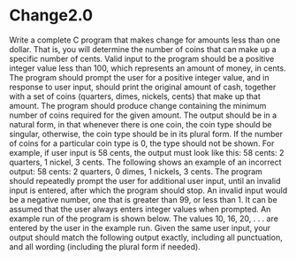 # Change2.0
Write a complete C program that makes change for amounts less than one dollar. That is, you will determine the number of coins that can make up a specific number of cents. Valid input to the program should be a positive integer value less than 100, which represents an amount of money, in cents. The program should prompt the user for a positive integer value, and in response to user input, should print the original amount of cash, together with a set of coins (quarters, dimes, nickels, cents) that make up that amount. The program should produce change containing the minimum number of coins required for the given amount. The output should be in a natural form, in that whenever there is one coin, the coin type should be singular, otherwise, the coin type should be in its plural form. If the number of coins for a particular coin type is 0, the type should not be shown. For example, if user input is 58 cents, the output must look like this:  58 cents: 2 quarters, 1 nickel, 3 cents. The following shows an example of an incorrect output:  58 cents: 2 quarters, 0 dimes, 1 nickels, 3 cents. The program should repeatedly prompt the user for additional user input, until an invalid input is entered, after which the program should stop. An invalid input would be a negative number, one that is greater than 99, or less than 1. It can be assumed that the user always enters integer values when prompted. An example run of the program is shown below. The values 10, 16, 20, . . . are entered by the user in the example run. Given the same user input, your output should match the following output exactly, including all punctuation, and all wording (including the plural form if needed).
